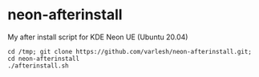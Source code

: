 # neon-afterinstall
My after install script for KDE Neon UE (Ubuntu 20.04)

```
cd /tmp; git clone https://github.com/varlesh/neon-afterinstall.git; cd neon-afterinstall
./afterinstall.sh
```
